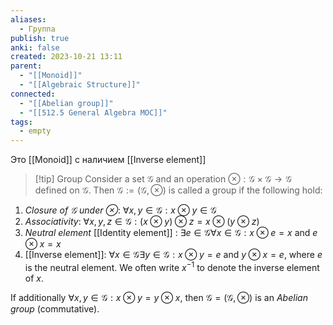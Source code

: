 ```yaml
---
aliases:
  - Группа
publish: true
anki: false
created: 2023-10-21 13:11
parent:
  - "[[Monoid]]"
  - "[[Algebraic Structure]]"
connected:
  - "[[Abelian group]]"
  - "[[512.5 General Algebra MOC]]"
tags:
  - empty
---
```

Это [[Monoid]] c наличием [[Inverse element]]


> [!tip] Group
Consider a set $\mathcal{G}$ and an operation $\otimes : \mathcal{G} \times \mathcal{G} \to \mathcal{G}$ defined on $\mathcal{G}$. 
Then $\mathcal{G} := (\mathcal{G}, \otimes)$ is called a group if the following hold:
1. *Closure of $\mathcal{G}$ under $\otimes$*: $\forall x, y \in \mathcal{G} : x \otimes y \in \mathcal{G}$
2. *Associativity*: $\forall x, y, z \in \mathcal{G} : (x \otimes y) \otimes z = x \otimes (y \otimes z)$
3. *Neutral element* [[Identity element]] : $\exists e \in \mathcal{G} \forall x \in \mathcal{G} : x \otimes e = x$ and $e \otimes x = x$
4. [[Inverse element]]: $\forall x \in \mathcal{G} \exists y \in \mathcal{G} : x \otimes y = e$ and $y \otimes x = e$, where $e$ is the neutral element. We often write $x^{-1}$ to denote the inverse element of $x$.



If additionally $\forall x, y \in \mathcal{G} : x \otimes y = y \otimes x$, then $\mathcal{G} = (\mathcal{G}, \otimes)$ is an *Abelian group* (commutative).










